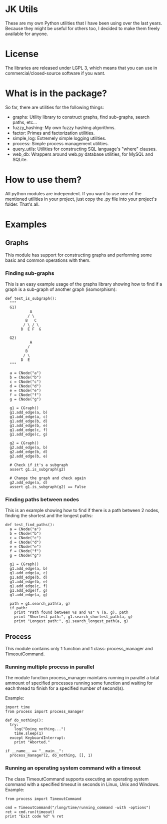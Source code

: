 # JK Utils

These are my own Python utilities that I have been using over the last years. Because they might be useful for others too, I decided to make them freely available for anyone.

# License

The libraries are released under LGPL 3, which means that you can use in commercial/closed-source software if you want.

# What is in the package?

So far, there are utilities for the following things:

  * graphs: Utility library to construct graphs, find sub-graphs, search paths, etc...
  * fuzzy_hashing: My own fuzzy hashing algorithms.
  * factor: Primes and factorization utilities.
  * simple_log: Extremely simple logging utilities.
  * process: Simple process management utilities.
  * query_utils: Utilities for constructing SQL language's "where" clauses.
  * web_db: Wrappers around web.py database utilities, for MySQL and SQLite.

# How to use them?

All python modules are independent. If you want to use one of the mentioned utilities in your project, just copy the .py file into your project's folder. That's all.

# Examples

## Graphs

This module has support for constructing graphs and performing some basic and common operations with them.

### Finding sub-graphs

This is an easy example usage of the graphs library showing how to find if a graph is a sub-graph of another graph (isomorphism):

```
def test_is_subgraph():
  """
  G1)
           A
          / \
         B   C
        / \ / \
       D  E F  G

  G2)
           A
          / 
         B
        / \
       D  E
  """

  a = CNode("a")
  b = CNode("b")
  c = CNode("c")
  d = CNode("d")
  e = CNode("e")
  f = CNode("f")
  g = CNode("g")

  g1 = CGraph()
  g1.add_edge(a, b)
  g1.add_edge(a, c)
  g1.add_edge(b, d)
  g1.add_edge(b, e)
  g1.add_edge(c, f)
  g1.add_edge(c, g)

  g2 = CGraph()
  g2.add_edge(a, b)
  g2.add_edge(b, d)
  g2.add_edge(b, e)

  # Check if it's a subgraph
  assert g1.is_subgraph(g2) 
  
  # Change the graph and check again
  g2.add_edge(a, d)
  assert g1.is_subgraph(g2) == False
```

### Finding paths between nodes

This is an example showing how to find if there is a path between 2 nodes, finding the shortest and the longest paths:

```
def test_find_paths():
  a = CNode("a")
  b = CNode("b")
  c = CNode("c")
  d = CNode("d")
  e = CNode("e")
  f = CNode("f")
  g = CNode("g")

  g1 = CGraph()
  g1.add_edge(a, b)
  g1.add_edge(a, c)
  g1.add_edge(b, d)
  g1.add_edge(b, e)
  g1.add_edge(c, f)
  g1.add_edge(f, g)
  g1.add_edge(a, g)

  path = g1.search_path(a, g)
  if path:
    print "Path found between %s and %s" % (a, g), path
    print "Shortest path:", g1.search_shortest_path(a, g)
    print "Longest path:", g1.search_longest_path(a, g)

```

## Process

This module contains only 1 function and 1 class: process_manager and TimeoutCommand.

### Running multiple process in parallel

The module function process_manager maintains running in parallel a total ammount of specified processes running some function and waiting for each thread to finish for a specified number of second(s).

Example:

```
import time
from process import process_manager

def do_nothing():
  try:
    log("Doing nothing...")
    time.sleep(1)
  except KeyboardInterrupt:
    print "Aborted."

if __name__ == "__main__":
  process_manager(2, do_nothing, [], 1)

```

### Running an operating system command with a timeout

The class TimeoutCommand supports executing an operating system command with a specified timeout in seconds in Linux, Unix and Windows. Example:

```
from process import TimeoutCommand

cmd = TimeoutCommand("/long/time/running_command -with -options")
ret = cmd.run(timeout)
print "Exit code %d" % ret
```
